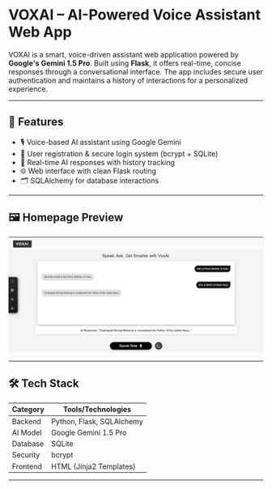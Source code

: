 #  VOXAI – AI-Powered Voice Assistant Web App

VOXAI is a smart, voice-driven assistant web application powered by **Google's Gemini 1.5 Pro**. Built using **Flask**, it offers real-time, concise responses through a conversational interface. The app includes secure user authentication and maintains a history of interactions for a personalized experience.

---

## 🚀 Features

- 🎙️ Voice-based AI assistant using Google Gemini
- 🔐 User registration & secure login system (bcrypt + SQLite)
- 💬 Real-time AI responses with history tracking
- 🌐 Web interface with clean Flask routing
- 🗂️ SQLAlchemy for database interactions

---
## 🖼️ Homepage Preview

![VOXAI Homepage](static/images/homepage.png)

---


## 🛠️ Tech Stack

| Category     | Tools/Technologies            |
|--------------|-------------------------------|
| Backend      | Python, Flask, SQLAlchemy     |
| AI Model     | Google Gemini 1.5 Pro         |
| Database     | SQLite                        |
| Security     | bcrypt                        |
| Frontend     | HTML (Jinja2 Templates)       |

---

